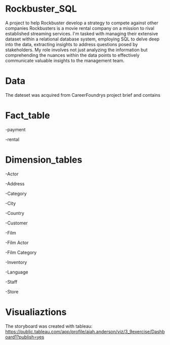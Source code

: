# Rockbuster_SQL
A project to help Rockbuster develop a strategy to compete against other companies 
Rockbusters is a movie rental company on a mission to rival established streaming services. I'm tasked with managing their extensive dataset within a relational database system, employing SQL to delve deep into the data, extracting insights to address questions posed by stakeholders. My role involves not just analyzing the information but comprehending the nuances within the data points to effectively communicate valuable insights to the management team.

# Data
The dateset was acquired from CareerFoundrys project brief and contains
# Fact_table

-payment


-rental


# Dimension_tables
-Actor


-Address


-Category


-City


-Country


-Customer


-Film


-Film Actor


-Film Category


-Inventory


-Language


-Staff


-Store


# Visualiaztions 
The storyboard was created with tableau: https://public.tableau.com/app/profile/ajah.anderson/viz/3_9exercise/Dashboard1?publish=yes
